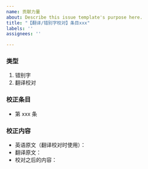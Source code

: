 ```yaml
---
name: 贡献力量
about: Describe this issue template's purpose here.
title: "【翻译/错别字校对】条目xxx"
labels: ''
assignees: ''

---
```


### 类型

1. 错别字
2. 翻译校对

### 校正条目

- 第 xxx 条

### 校正内容

- 英语原文（翻译校对时使用）：
- 翻译原文：
- 校对之后的内容：
